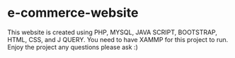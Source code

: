 # e-commerce-website
This website is created using PHP, MYSQL, JAVA SCRIPT, BOOTSTRAP, HTML, CSS, and J QUERY. 
You need to have XAMMP for this project to run. 
Enjoy the project any questions please ask :)
